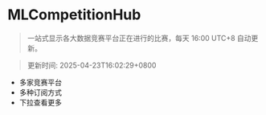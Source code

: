 # MLCompetitionHub

> 一站式显示各大数据竞赛平台正在进行的比赛，每天 16:00 UTC+8 自动更新。
  
> 更新时间: 2025-04-23T16:02:29+0800 

* 多家竞赛平台
* 多种订阅方式
* 下拉查看更多